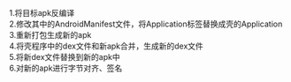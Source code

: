 1.将目标apk反编译  
2.修改其中的AndroidManifest文件，将Application标签替换成壳的Application  
3.重新打包生成新的apk  
4.将壳程序中的dex文件和新apk合并，生成新的dex文件  
5.将新dex文件替换到新的apk中  
6.对新的apk进行字节对齐、签名  


